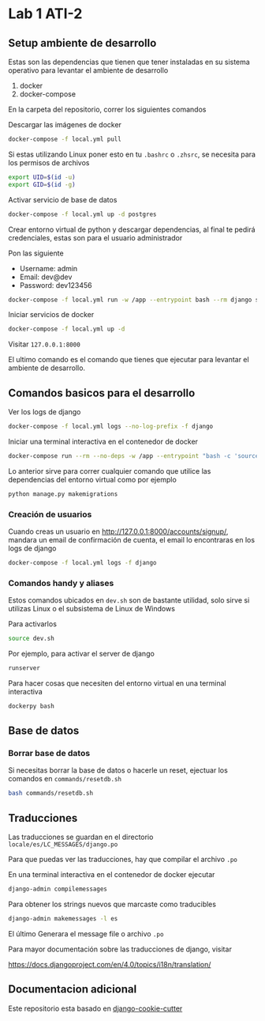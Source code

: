 # Lab 1 ATI-2

## Setup ambiente de desarrollo
Estas son las dependencias que tienen que tener instaladas en su sistema operativo para levantar el ambiente de desarrollo
1. docker
2. docker-compose

En la carpeta del repositorio, correr los siguientes comandos

Descargar las imágenes de docker

```bash
docker-compose -f local.yml pull
```

Si estas utilizando Linux poner esto en tu `.bashrc` o `.zhsrc`, se necesita para los permisos de archivos

```bash
export UID=$(id -u)
export GID=$(id -g)
```

Activar servicio de base de datos
```bash
docker-compose -f local.yml up -d postgres
```

Crear entorno virtual de python y descargar dependencias, al final te pedirá credenciales, estas son para el usuario administrador

Pon las siguiente

- Username: admin
- Email: dev@dev
- Password: dev123456

```bash
docker-compose -f local.yml run -w /app --entrypoint bash --rm django setup_dev.sh
```

Iniciar servicios de docker

```bash
docker-compose -f local.yml up -d
```
Visitar `127.0.0.1:8000`

El ultimo comando es el comando que tienes que ejecutar para levantar el ambiente de desarrollo.

## Comandos basicos para el desarrollo

Ver los logs de django
```bash
docker-compose -f local.yml logs --no-log-prefix -f django
```

Iniciar una terminal interactiva en el contenedor de docker
```bash
docker-compose run --rm --no-deps -w /app --entrypoint "bash -c 'source .venv/bin/activate && bash'" django
```
Lo anterior sirve para correr cualquier comando que utilice las dependencias del entorno virtual como por ejemplo

```bash
python manage.py makemigrations
```
### Creación de usuarios

Cuando creas un usuario en http://127.0.0.1:8000/accounts/signup/, mandara un email de confirmación de cuenta, el email lo encontraras en los logs de django

```bash
docker-compose -f local.yml logs -f django
```
### Comandos handy y aliases
Estos comandos ubicados en `dev.sh` son de bastante utilidad, solo sirve si utilizas Linux o el subsistema de Linux de Windows

Para activarlos

```bash
source dev.sh
```

Por ejemplo, para activar el server de django

```bash
runserver
```

Para hacer cosas que necesiten del entorno virtual en una terminal interactiva

```bash
dockerpy bash
```

## Base de datos

### Borrar base de datos
Si necesitas borrar la base de datos o hacerle un reset, ejectuar los comandos en `commands/resetdb.sh`

```bash
bash commands/resetdb.sh
```
## Traducciones

Las traducciones se guardan en el directorio `locale/es/LC_MESSAGES/django.po`

Para que puedas ver las traducciones, hay que compilar el archivo `.po`

En una terminal interactiva en el contenedor de docker ejecutar

```bash
django-admin compilemessages
```

Para obtener los strings nuevos que marcaste como traducibles

```bash
django-admin makemessages -l es
```

El último Generara el message file o archivo `.po`

Para mayor documentación sobre las traducciones de django, visitar

https://docs.djangoproject.com/en/4.0/topics/i18n/translation/

## Documentacion adicional
Este repositorio esta basado en [django-cookie-cutter](https://cookiecutter-django.readthedocs.io/en/latest/)
